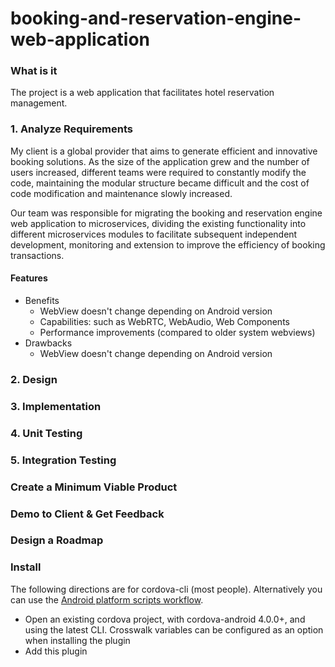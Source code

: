 # booking-and-reservation-engine-web-application

### What is it
The project is a web application that facilitates hotel reservation management.

### 1. Analyze Requirements
My client is a global provider that aims to generate efficient and innovative booking solutions. As the size of the application grew and the number of users increased, different teams were required to constantly modify the code, maintaining the modular structure became difficult and the cost of code modification and maintenance slowly increased. 

Our team was responsible for migrating the booking and reservation engine web application to microservices, dividing the existing functionality into different microservices modules to facilitate subsequent independent development, monitoring and extension to improve the efficiency of booking transactions.

#### Features
   -  Benefits
      - WebView doesn't change depending on Android version
      - Capabilities: such as WebRTC, WebAudio, Web Components
      - Performance improvements (compared to older system webviews)
   - Drawbacks
     - WebView doesn't change depending on Android version

### 2. Design
### 3. Implementation
### 4. Unit Testing
### 5. Integration Testing
### Create a Minimum Viable Product
### Demo to Client & Get Feedback
### Design a Roadmap




### Install

The following directions are for cordova-cli (most people).  Alternatively you can use the [Android platform scripts workflow](PlatformScriptsWorkflow.md).

* Open an existing cordova project, with cordova-android 4.0.0+, and using the latest CLI. Crosswalk variables can be configured as an option when installing the plugin
* Add this plugin 

